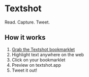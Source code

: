 # Textshot
Read. Capture. Tweet.

## How it works
1. <a href="javascript:function (){var selection='';window.getSelection?selection=window.getSelection().toString():document.selection&&'Control'!=document.selection.type&&(selection=document.selection.createRange().text);var params=new URLSearchParams;params.append('url',document.location.href),params.append('title',document.title),params.append('hostname',document.location.hostname),params.append('site_name',document.querySelector('meta[property='og:site_name']')),params.append('site_twitter',document.querySelector('meta[property='twitter:site']')),params.append('creator_name',document.querySelector('meta[property='author']')),params.append('creator_twitter',document.querySelector('meta[property='twitter:creator']')),params.append('selection',selection),params.append('color','335fff'),params.append('via','textshotapp');var link='https://textshot.app/capture.html?'+params.toString();window.open(link,'Share on Textshot');}();">Grab the Textshot bookmarklet</a>
2. Highlight text anywhere on the web
3. Click on your bookmarklet
4. Preview on textshot.app
5. Tweet it out!
